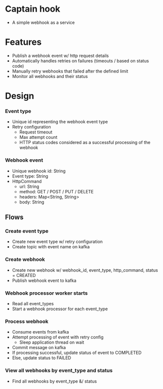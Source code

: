 # Captain hook

- A simple webhook as a service

# Features

- Publish a webhook event w/ http request details
- Automatically handles retries on failures (timeouts / based on status code)
- Manually retry webhooks that failed after the defined limit
- Monitor all webhooks and their status

# Design

### Event type

- Unique id representing the webhook event type
- Retry configuration
    - Request timeout
    - Max attempt count
    - HTTP status codes considered as a successful processing of the webhook

### Webhook event

- Unique webhook id: String
- Event type: String
- HttpCommand
    - url: String
    - method: GET / POST / PUT / DELETE
    - headers: Map<String, String>
    - body: String

## Flows

### Create event type

- Create new event type w/ retry configuration
- Create topic with event name on kafka

### Create webhook

- Create new webhook w/ webhook_id, event_type, http_command, status = CREATED
- Publish webhook event to kafka

### Webhook processor worker starts

- Read all event_types
- Start a webhook processor for each event_type

### Process webhook

- Consume events from kafka
- Attempt processing of event with retry config
    - Sleep application thread on wait
- Commit message on kafka
- If processing successful, update status of event to COMPLETED
- Else, update status to FAILED

### View all webhooks by event_type and status

- Find all webhooks by event_type &/ status